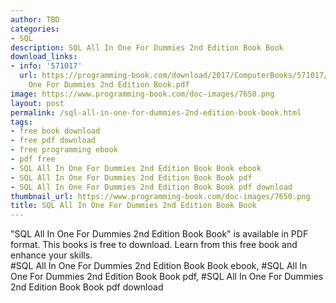 ```yaml
---
author: TBD
categories:
- SQL
description: SQL All In One For Dummies 2nd Edition Book Book
download_links:
- info: '571017'
  url: https://programming-book.com/download/2017/ComputerBooks/571017/SQL All In
    One For Dummies 2nd Edition Book.pdf
image: https://www.programming-book.com/doc-images/7650.png
layout: post
permalink: /sql-all-in-one-for-dummies-2nd-edition-book-book.html
tags:
- free book download
- free pdf download
- free programming ebook
- pdf free
- SQL All In One For Dummies 2nd Edition Book Book ebook
- SQL All In One For Dummies 2nd Edition Book Book pdf
- SQL All In One For Dummies 2nd Edition Book Book pdf download
thumbnail_url: https://www.programming-book.com/doc-images/7650.png
title: SQL All In One For Dummies 2nd Edition Book Book
---
```


 
<div class="item-desc text-justify">
  "SQL All In One For Dummies 2nd Edition Book Book" is available in PDF format. This books is free to download. Learn from this free book and enhance your skills.
  <br>
  #SQL All In One For Dummies 2nd Edition Book Book ebook, #SQL All In One For Dummies 2nd Edition Book Book pdf, #SQL All In One For Dummies 2nd Edition Book Book pdf download
</div>